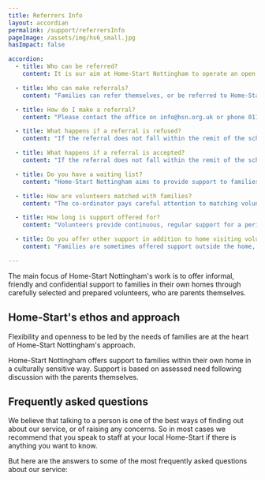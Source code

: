 ```yaml
---
title: Referrers Info
layout: accordian
permalink: /support/referrersInfo
pageImage: /assets/img/hs6_small.jpg
hasImpact: false

accordion: 
  - title: Who can be referred?
    content: It is our aim at Home-Start Nottingham to operate an open referral policy ensuring that support is available to any family with children under the age of eight years old living in greater Nottingham, the boroughs of Rushcliffe, Ashfield, Gedling and Broxtowe.

  - title: Who can make referrals?
    content: "Families can refer themselves, or be referred to Home-Start Nottingham by any agency, e.g. health visitor, social worker, family support worker, CPN, Children Centres, nursery teacher, etc in consultation with the family.<br/>We only restrict referrals where there is a lack of resources."

  - title: How do I make a referral?
    content: "Please contact the office on info@hsn.org.uk or phone 0115 962 4262 for a referral form. Once you have received the form, please fill it in completely and send back to info@hsn.org.uk. When the form is received a Co-ordinator from the office will be in contact with you.<br/>Before sending in a referral form families must be consulted, informed of the content of the referral form and show their agreement by signing the form.<br/>All referrals received will be assessed to determine:<br/>Appropriateness of referral.<br/>Whether there are volunteers available.<br/>How soon a volunteer might be linked."

  - title: What happens if a referral is refused?
    content: "If the referral does not fall within the remit of the scheme or there are insufficient resources to provide support, the referral will not be accepted and the referrer informed that Home-Start Nottingham can not help on this occasion. If it is possible to signpost a family to another service we will do this."

  - title: What happens if a referral is accepted?
    content: "If the referral does not fall within the remit of the scheme or there are insufficient resources to provide support, the referral will not be accepted and the referrer informed that Home-Start Nottingham can not help on this occasion. If it is possible to signpost a family to another service we will do this."

  - title: Do you have a waiting list?
    content: "Home-Start Nottingham aims to provide support to families either immediately or within a few weeks. We will take name and contacts details of the referrer and ask them to contact us in a month or if a volunteer becomes available we will contact them."

  - title: How are volunteers matched with families?
    content: "The co-ordinator pays careful attention to matching volunteers skills and experience to the needs of families. Many factors are taken into consideration, including:<br/>The family's needs.<br/>The volunteer's aptitudes, skills and experience.<br/>Practical considerations: geography, transport and time.<br/>Mutual interests or life experience.<br/>What motivates the volunteer.<br/>Issues around culture, gender, background and disability.<br/>The success of Home-Start Nottingham support is dependent on the relationship that develops between the family and the volunteer, so co-ordinators make every effort to link sensitively and appropriately.<br/>The co-ordinator always accompanies the volunteer on the first visit to introduce the volunteer to the family and set the ground rules for visiting. The co-ordinator will stay as long as appropriate to support the family and volunteer to get to know each other."

  - title: How long is support offered for?
    content: "Volunteers provide continuous, regular support for a period of time consistent with a family`s needs. These are assessed initially and reviewed at least every 3 months.<br/>Home-Start Nottingham's aim is to encourage families towards independence so that the volunteer is no longer needed. The review process will determine how long the volunteer's support is likely to be needed and clear plans will be made for ending the support in discussion with the volunteer and family."

  - title: Do you offer other support in addition to home visiting volunteers?
    content: "Families are sometimes offered support outside the home, which complements Home-Start Nottingham's core home visiting support, for example outings and parenting courses.<br/>Please contact us for more information on the additional services we offer.<br/>Parents respond to and appreciate Home-Start's approach to support outside the home and begin to enjoy playing and learning with their children in new ways as well as widening their social networks, sharing ideas, enjoying the company of others and having fun together. They value the opportunity to offer support to others and may gain greater self-confidence sometimes leading to taking up new opportunities including volunteering, employment, courses or further education."

---
```


The main focus of Home-Start Nottingham's work is to offer informal, friendly and confidential support to families in their own homes through carefully selected and prepared volunteers, who are parents themselves.

## Home-Start's ethos and approach

Flexibility and openness to be led by the needs of families are at the heart of Home-Start Nottingham's approach.

Home-Start Nottingham offers support to families within their own home in a culturally sensitive way. Support is based on assessed need following discussion with the parents themselves.

## Frequently asked questions

We believe that talking to a person is one of the best ways of finding out about our service, or of raising any concerns. So in most cases we recommend that you speak to staff at your local Home-Start if there is anything you want to know.

But here are the answers to some of the most frequently asked questions about our service:
